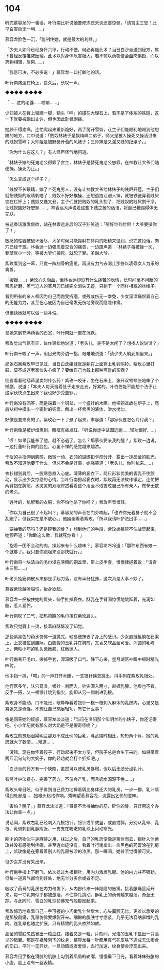 # 104

听完慕容龙的一番话，叶行南比听说他要修炼还天诀还要惊骇，「请宫主三思！此举百害而无一利……」

慕容龙脸色一沉，「能制住她，就是最大的利益。」

「少夫人如今已经身怀六甲，行动不便，何必再施此术？当日白沙派送到秘方，属下曾经反覆推究医理，此术以对身体危害极大，若不辅以药物便会血肉俱毁，而以药物相辅，后果……」

「我意已决，不必多说！」慕容龙一口打断他的话。

叶行南瘫坐在椅上，良久后，长叹一声。

◆◆◆◆ ◆◆◆◆

「……胜的老婆……哎唷……」

少妇被人在臀上狠踢一脚，额头「呯」的撞在大理石上，若不是下体系的铁链，这一下就要被踢出丈许，但也因此耻骨剧痛。

她顾不得疼痛，连忙爬起来重新跪好，两手掰开雪臀，让主子们能顺利地踢到他想踢的地方，口中说道：「贱奴林婊子是飘梅峰二弟子，师父是被人操死又操活过来的贱奴雪峰；大师姐是被野猪开苞的风婊子；三师妹是又淫又贱的纪婊子。」

「你为什么在这儿？」有人怪声怪气地问道。

「林婊子嫁的死鬼老公得罪了宫主，林婊子是替死鬼老公恕罪，在神教让大爷们随便操，操死为止。」

「怎么变成这个样子？」

「贱奴不长眼睛，嫁了个死鬼男人，没有让神教大爷给林婊子的贱屄开苞，主子们就把贱奴的眼睛刺瞎了；贱奴不好好挨操，还想逃跑让别人操，就被铁链穿着贱屄锁在栏杆上；贱奴又蠢又丑，主子们就把贱奴的乳头割了，把贱奴的贱屄割干净，让贱奴能好好恕罪……」林香远大声说着这些下贱之极的话语，将自己糟蹋得体无完肤。

被这番话激发兽欲，站在林香远身后的汉子狞笑道：「掰好你的烂屄！大爷要操你了！」

敏感的性器被破坏殆尽，大多时候只能靠射在体内的阳精来湿润。说完这段话，肉穴已经干涸。林香远一边强忍着交合的痛苦，一边朗声道：「林婊子每被操一次，罪孽就小一分，等被大爷们操死，就恕了罪。多谢大爷。」

紫玫看到这一幕，只觉一阵刻骨的疲惫，再没有力气去喝止那些以凌辱女人为乐的禽兽。

「嫂嫂……」紫玫心头滴血，但林香远却没有什么痛苦的表情，长时间毫不间断的残忍折磨，英气迫人的寒月刀已经完全消失无迹，只剩下一个同样相貌的林婊子。

看到所有的亲人都因为自己而饱受折磨，或残或伤无一幸免，少女深深痛恨着自己的无能为力，甚至在心底因为自己毫发无伤地旁观而隐隐作痛。

但很快她就可以做一些补偿。

◆◆◆◆ ◆◆◆◆

领她来到充满药香的石室，叶行南就一直在沉默。

紫玫觉出气氛有异，故作轻松地说道：「老头儿，是不是太闲了？想找人说说话？」

叶行南干咳了一声，用目光向旁边一指，艰难地说道：「请少夫人躺到那里来。」

那张石案紫玫早已见过，当日白氏姐妹就是躺在上面穿上乳铃阴铃。紫玫心里打鼓，莫不成这老家伙失心疯了？要给自己也戴上那种可耻的东西？

倒要看看他葫芦里卖的什么药！紫玫一咬牙，坐在石床上，张开双臂夸张地伸了个懒腰，说道：「本夫人每天挺着肚子走来走去，好累的。叶伯伯能不能想个法子让这家伙快点生出来？我也好少受些罪。」

叶行南没有回答，而是端着一个铜盆，一个盛针的木匣。他把铜盆放在炉子上，然后从柜中摸出一个密封的铜壶，倒出一杯紫黑的液体，渗水搅匀。

好像是要来真的了。紫玫心一下了悬了起来，肃容道：「那家伙要怎么对付我？」

叶行南像是被炉烟熏到，眼眶有些发红，「听说你途中试图逃跑……轻功很好……」

「哼！如果我能杀了他，就不必逃了。怎么？那家伙要废我的腿？」紫玫一边说，一边打量叶行南的脸色，心里不祥的感觉越来越浓。

干瘦的手指伸到胸前，微微一动，衣领的蝴蝶扣乍然分开，露出一抹晶莹的肤光。紫玫不知道他要干什么，但总不会是好事，她强笑道：「老头儿，你别乱来……」

衣衫褪到肩后，一股寒意直入心底。薄薄的亵衣下，两只形状优美的香乳不住颤动，显示出少女惊恐的心情。当叶行南掀起亵衣时，紫玫再无法故作镇定，连忙把两臂抱在胸前，水灵灵的双眼愕然看着这个用医术残害过自己所有亲人，做孽无数的老头。

「姓叶的，乱解我的衣服，你不怕他杀了你吗？」紫玫声音很轻。

「你以为自己很了不起吗？」慕容龙的声音在门旁响起，「也许你光着身子就不会乱跑了。但我实在是不放心。」他幽幽看着紫玫，「所以我请叶护法出手……」

「要抽我的筋吗？还是碎我的骨？」想到他们的手段，紫玫娇躯禁不住战栗起来，她颤声道：「你敢这么做，我就死你看！」

「抱着一团不会动的肉，操起来有什么趣味？」慕容龙冷冷道：「那种东西有娘一个就够了。我只要你跑起来没那快就行。」

叶行南将一块洁白的毛巾浸在沸腾的铜盆里，带上皮手套，慢慢揉搓着说：「请宫主三思……」

叶老头抽筋剥皮从来都是手起刀落，没有半分犹豫，这次真是大事不妙了。

慕容紫玫越听越慌，抬身欲起。

慕容龙一把按住她的肩头，伸手扯掉亵衣。酥乳在手臂间惊慌地跳跃着，光润如脂，惹人爱怜。

叶行南叹了口气，把热腾腾的毛巾按在紫玫肩头。

紫玫只觉肩上一烫，接着麻酥酥没了知觉。

那些紫黑色的药水仿佛一道魔咒，轻易便抹去了身上的感识。少女直挺挺躺在石案上，上衣被拉到腰际，白馥馥的玉乳并在胸前，又香又软晶莹可爱。浑圆的乳峰上，两粒小巧的乳头微微翘，红嫩迷人。

叶行南丢开毛巾，揪掉手套，深深吸了口气。静下心来，星月湖医神眼中顿时精光四射。

他中指一挑，「嗒」的一声打开木匣，一支银针倏忽跳出，抖手刺在紫玫乳根处。

他行医多年，认穴奇准，银针一刺而入，针尖深入两寸，直抵乳腺。他看也不看，反手一搭，又一根银针跳到指尖，旋即从另一侧刺进乳根。

紫玫身不能动，口不能张，眼睁睁看着银针一根一根刺入麻木的乳房内，心里又是紧张又是奇怪。不想让自己施展轻功，有它什么事？

像是回答她的疑惑，慕容龙淡淡道：「当日在洛阳那个叫明兰的小婊子，你还记得吧。小小年纪就有那么对大奶是不是很奇怪呢？」

紫玫立刻想起沮渠明兰那双不成比例的巨乳，与武陵时相比，短短两个月，她的乳房就大了数倍……难道……

「没错。现在你怀着孩子，行动起来不太方便，但孩子总是会生下来的。如果带着两只沉甸甸的大奶子，你的轻功就会打个折扣吧。」

「白沙派的药方有一个缺陷，虽然可以使乳房暴增，但以后无法分泌乳汁。

有劳叶护法费心，完善了药方。不仅会产乳，而且奶水源源不绝……」

紫玫头晕目眩，似乎看到自己费力地捧着俩比身体还大的乳房，一步一挪，乳汁喷得到处都是……她喉头格格作响，秀眸望着慕容龙，流露出乞怜的意味。

「害怕？晚了。」慕容龙淡淡道：「哥哥不舍得抽你的筋，碎你的骨，只好用这个办法让你乖一点。」

说话间，紫玫右乳已经刺入九根银针。银针或平或竖，或直或斜，分别从乳晕、乳根、乳侧刺到乳腺附近，一支支在粉嫩的乳球上闪动寒光。

刚才的药物似乎是麻醉之用，抹过之后，自己的乳房便像是离体而去，银针入体紫玫并没有感觉到疼痛，甚至连血迹没有。看着叶行南拿出一盒黑色的药膏涂在乳房上，紫玫像是在旁看着别人的乳房被涂的漆黑。那一瞬间，她甚至觉得很可笑。

但少女并没有笑出来。

叶行南手指上下翻飞，依次捻过九根银针，用内力激发乳腺。他的内力并不强劲，但每一道真气都恰到好处，绝无半分多余或者不足。

吸收了药膏的乳房在内力催发下，从内部传来一阵隐隐的胀痛。接着胀痛蔓延开来，每一寸乳肉似乎都被激活，不住挣扎跳动。酥乳上的药膏越来越淡，渐至无踪。与此同时，雪白的乳球仿佛充气般膨胀起来。

紫玫惊恐地看着自己一手可握的小巧嫩乳乍然增大，心头震颤无比。更难以承受的是那股剧痛，乳房仿佛要爆裂开来。细嫩的肌肤寸寸绷紧，几乎无法容纳暴增的乳肉。连乳晕也随之扩展，只有精致的乳头依然如故。

晶莹的雪肤忽然冒出一粒血红，接着又是一粒，片刻间，光洁的玉乳下显出一只高举的凤翼。那是在祖陵刺下的纹身，慕容龙每一针都用真气在皮肤下造成无法癒合的伤口，平时一无异状，一旦动情或者爱惊，血行加速，纹身便会浮现出来。

慕容龙用手指在滑腻的肌肤上勾划着凤凰的轮廓，慢慢垂下目光，看着妹妹鼓胀的小腹，脸上没有一丝表情。

